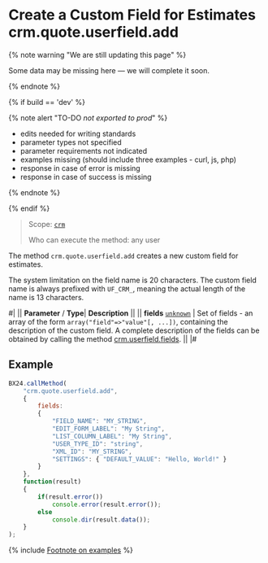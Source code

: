 # Create a Custom Field for Estimates crm.quote.userfield.add

{% note warning "We are still updating this page" %}

Some data may be missing here — we will complete it soon.

{% endnote %}

{% if build == 'dev' %}

{% note alert "TO-DO _not exported to prod_" %}

- edits needed for writing standards
- parameter types not specified
- parameter requirements not indicated
- examples missing (should include three examples - curl, js, php)
- response in case of error is missing
- response in case of success is missing

{% endnote %}

{% endif %}

> Scope: [`crm`](../../scopes/permissions.md)
>
> Who can execute the method: any user

The method `crm.quote.userfield.add` creates a new custom field for estimates.

The system limitation on the field name is 20 characters. The custom field name is always prefixed with `UF_CRM_`, meaning the actual length of the name is 13 characters.

#|
||  **Parameter** / **Type**| **Description** ||
|| **fields**
[`unknown`](../../data-types.md) | Set of fields - an array of the form `array("field"=>"value"[, ...])`, containing the description of the custom field. A complete description of the fields can be obtained by calling the method [crm.userfield.fields](../universal/user-defined-fields/crm-userfield-fields.md). 
||
|#

## Example

```js
BX24.callMethod(
    "crm.quote.userfield.add",
    {
        fields:
        {
            "FIELD_NAME": "MY_STRING",
            "EDIT_FORM_LABEL": "My String",
            "LIST_COLUMN_LABEL": "My String",
            "USER_TYPE_ID": "string",
            "XML_ID": "MY_STRING",
            "SETTINGS": { "DEFAULT_VALUE": "Hello, World!" }
        }
    },
    function(result)
    {
        if(result.error())
            console.error(result.error());
        else
            console.dir(result.data());
    }
);
```

{% include [Footnote on examples](../../../_includes/examples.md) %}